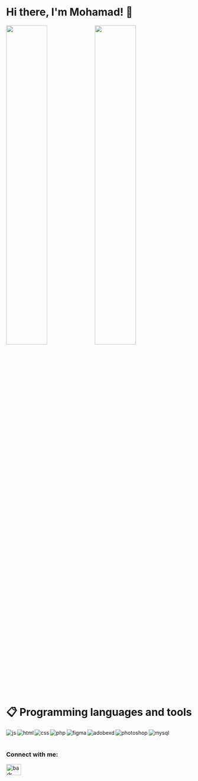 # Hi there, I'm Mohamad! 👋

<img align="left" width="47%" src="https://github-readme-stats.vercel.app/api?username=mohamad-sheikho&show_icons=true&theme=radical" />

<img align="left" width="47%" src="https://github-readme-stats.vercel.app/api/top-langs/?username=mohamad-sheikho&layout=compact" /> 

# 📋 Programming languages and tools 

<img  align="left" alt ="js" src="https://img.shields.io/badge/javascript-%23323330.svg?style=for-the-badge&logo=javascript&logoColor=%23F7DF1E" />
<img  align="left" alt ="html" src="https://img.shields.io/badge/html5-%23E34F26.svg?style=for-the-badge&logo=html5&logoColor=white" />
<img  align="left" alt ="css" src="https://img.shields.io/badge/css3-%231572B6.svg?style=for-the-badge&logo=css3&logoColor=white" />
<img  align="left" alt ="php" src="https://img.shields.io/badge/php-%23777BB4.svg?style=for-the-badge&logo=php&logoColor=white" />
<img  align="left" margin-bottom alt ="figma" src="https://img.shields.io/badge/figma-%23F24E1E.svg?style=for-the-badge&logo=figma&logoColor=white" />
<img  align="left" alt ="adobexd" src="https://img.shields.io/badge/Adobe%20XD-470137?style=for-the-badge&logo=Adobe%20XD&logoColor=#FF61F6" />
<p></p>
<img  align="left" alt ="photoshop" src="https://img.shields.io/badge/adobe%20photoshop-%2331A8FF.svg?style=for-the-badge&logo=adobe%20photoshop&logoColor=white" />
<img  align="left" alt ="mysql" src="https://img.shields.io/badge/mysql-%2300f.svg?style=for-the-badge&logo=mysql&logoColor=white" /></br>

</br>

<h3 align="left">Connect with me:</h3>
<p align="left">
<a href="https://www.linkedin.com/in/mohamad-sheikho-b8823b230/" target="blank"><img align="center" src="https://raw.githubusercontent.com/rahuldkjain/github-profile-readme-generator/master/src/images/icons/Social/linked-in-alt.svg" alt="badr sebaa" height="30" width="40" /></a>
</p>



